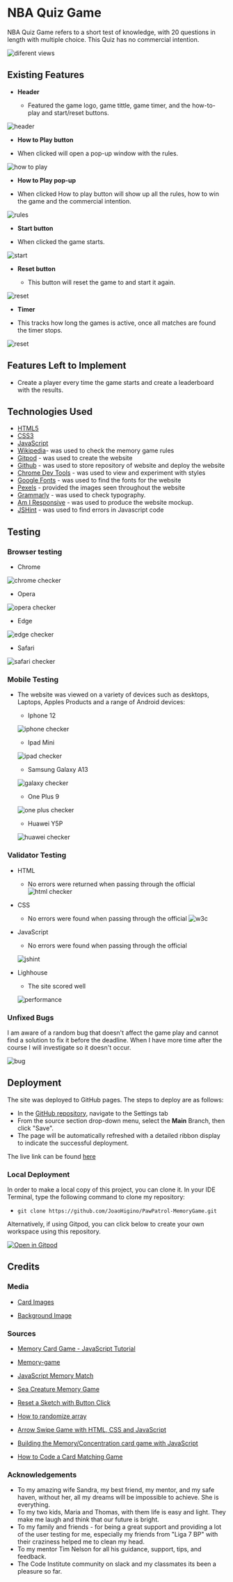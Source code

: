 # NBA Quiz Game

NBA Quiz Game refers to a short test of knowledge, with 20 questions in length with multiple choice. This Quiz has no commercial intention.

![diferent views]()

## Existing Features

- __Header__

  - Featured the game logo, game tittle, game timer, and the how-to-play and start/reset buttons. 

![header](documents/header.png)


 - __How to Play button__

  - When clicked will open a pop-up window with the rules. 
  

 ![how to play](documents/howtoplay.png)

 - __How to Play pop-up__

  - When clicked How to play button will show up all the rules, how to win the game and the commercial intention.

 ![rules](documents/rules.png)

 - __Start button__

  - When clicked the game starts.

 ![start](documents/start.png)

- __Reset button__

  - This button will reset the game to and start it again.  

 ![reset](documents/reset.png)

 - __Timer__

 - This tracks how long the games is active, once all matches are found the timer stops. 

 ![reset](documents/timer.png)


## Features Left to Implement

- Create a player every time the game starts and create a leaderboard with the results. 

## Technologies Used

- [HTML5](https://en.wikipedia.org/wiki/HTML5)
- [CSS3](https://en.wikipedia.org/wiki/Cascading_Style_Sheets)
- [JavaScript](https://en.wikipedia.org/wiki/JavaScript)
- [Wikipedia](https://en.wikipedia.org/wiki/Concentration_(card_game))- was used to check the memory game rules
- [Gitpod](https://www.gitpod.io) - was used to create the website
- [Github](https://github.com) - was used to store repository of website and deploy the website
- [Chrome Dev Tools](https://developer.chrome.com/docs/devtools) - was used to view and experiment with styles
- [Google Fonts](https://fonts.google.com) - was used to find the fonts for the website
- [Pexels](https://www.pexels.com) - provided the images seen throughout the website
- [Grammarly](https://app.grammarly.com) - was used to check typography.
- [Am I Responsive](https://ui.dev/amiresponsive?url=https://joaohigino.github.io/CHANGE/) - was used to produce the website mockup.
- [JSHint](https://jshint.com/) - was used to find errors in Javascript code


## Testing

### Browser testing

 - Chrome

 ![chrome checker](documents/chrome.png)

 - Opera

 ![opera checker](documents/opera.jpeg)

 - Edge

 ![edge checker](documents/edge.png)

 - Safari

 ![safari checker](documents/safari.jpeg)

### Mobile Testing 

- The website was viewed on a variety of devices such as desktops, Laptops, Apples Products and a range of Android devices:

  - Iphone 12

  ![iphone checker](documents/iphone12.png)
   
  - Ipad Mini

  ![ipad checker](documents/ipad.png)
   
  - Samsung Galaxy A13

  ![galaxy checker](documents/galaxy.png)
   
  - One Plus 9

  ![one plus checker](documents/oneplus9.png)
   
  - Huawei Y5P

  ![huawei checker](documents/huawei.jpeg)
   


### Validator Testing 

- HTML

  - No errors were returned when passing through the official
  ![html checker](documents/html.png)

- CSS

  - No errors were found when passing through the official
  ![w3c](documents/w3c.png)
  
- JavaScript

  - No errors were found when passing through the official 
   
  ![jshint](documents/jshint.png)

- Lighhouse

  - The site scored well

  ![performance](documents/performance.png)




### Unfixed Bugs

I am aware of a random bug that doesn't affect the game play and cannot find a solution to fix it before the deadline.
When I have more time after the course I will investigate so it doesn't occur.

![bug](documents/bug.png)

## Deployment

The site was deployed to GitHub pages. The steps to deploy are as follows: 
  - In the [GitHub repository](https://github.com/JoaoHigino/PawPatrol-MemoryGame), navigate to the Settings tab 
  - From the source section drop-down menu, select the **Main** Branch, then click "Save".
  - The page will be automatically refreshed with a detailed ribbon display to indicate the successful deployment.

The live link can be found [here](https://joaohigino.github.io/PawPatrol-MemoryGame/)

### Local Deployment

In order to make a local copy of this project, you can clone it. In your IDE Terminal, type the following command to clone my repository:

- `git clone https://github.com/JoaoHigino/PawPatrol-MemoryGame.git`

Alternatively, if using Gitpod, you can click below to create your own workspace using this repository.

[![Open in Gitpod](https://gitpod.io/button/open-in-gitpod.svg)](https://gitpod.io/#https://github.com/JoaoHigino/PawPatrol-MemoryGame)

## Credits

### Media

 - [Card Images](https://pawpatrol.fandom.com/wiki/PAW_Patrol_Wiki)

 - [Background Image](https://www.facebook.com/240240796909527/photos/a.547312462869024/547314762868794/?type=3)

### Sources

- [Memory Card Game - JavaScript Tutorial](https://www.youtube.com/watch?v=ZniVgo8U7ek&t=1505s)

- [Memory-game](https://marina-ferreira.github.io/projects/js/memory-game/)

- [JavaScript Memory Match](https://github.com/jamesqquick/javascript-memory-match/blob/master/app.js)

- [Sea Creature Memory Game](https://kaylaesmith1.github.io/sea-creature-memory-game/)

- [Reset a Sketch with Button Click](https://www.youtube.com/watch?v=lm8Y8TD4CTM)

- [How to randomize array](https://stackoverflow.com/questions/2450954/how-to-randomize-shuffle-a-javascript-array)

- [Arrow Swipe Game with HTML, CSS and JavaScript](https://www.youtube.com/watch?v=1Au5rgP_V7E)

- [Building the Memory/Concentration card game with JavaScript](https://www.youtube.com/watch?v=ADwdef6vXZU&t=598s)

- [How to Code a Card Matching Game](https://www.youtube.com/watch?v=28VfzEiJgy4&t=1823s)

### Acknowledgements

- To my amazing wife Sandra, my best friend, my mentor, and my safe haven, without her, all my dreams will be impossible to achieve. She is everything.
- To my two kids, Maria and Thomas, with them life is easy and light. They make me laugh and think that our future is bright. 
- To my family and friends - for being a great support and providing a lot of the user testing for me, especially my friends from "Liga 7 BP" with their craziness helped me to clean my head.
- To my mentor Tim Nelson for all his guidance, support, tips, and feedback.
- The Code Institute community on slack and my classmates its been a pleasure so far.